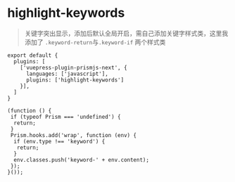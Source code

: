 # highlight-keywords

> 关键字突出显示，添加后默认全局开启，需自己添加关键字样式类，这里我添加了 `.keyword-return`与`.keyword-if` 两个样式类

```ts:no-mb
export default {
  plugins: [
    ['vuepress-plugin-prismjs-next', {
      languages: ['javascript'],
      plugins: ['highlight-keywords']
    }],
  ]
}
```

```js:no-mb
(function () {
 if (typeof Prism === 'undefined') {
  return;
 }
 Prism.hooks.add('wrap', function (env) {
  if (env.type !== 'keyword') {
   return;
  }
  env.classes.push('keyword-' + env.content);
 });
}());
```
